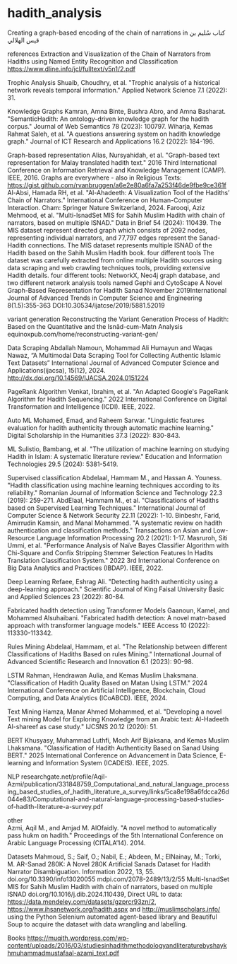 # hadith_analysis
Creating a graph-based encoding of the chain of narrations in  کتاب سُليم بن قيس الهلالي



references
Extraction and Visualization of the Chain of Narrators from Hadiths using Named Entity Recognition and Classification
https://www.dline.info/jcl/fulltext/v5n1/2.pdf

Trophic Analysis
Shuaib, Choudhry, et al. "Trophic analysis of a historical network reveals temporal information." Applied Network Science 7.1 (2022): 31.

Knowledge Graphs
Kamran, Amna Binte, Bushra Abro, and Amna Basharat. "SemanticHadith: An ontology-driven knowledge graph for the hadith corpus." Journal of Web Semantics 78 (2023): 100797.
Wiharja, Kemas Rahmat Saleh, et al. "A questions answering system on hadith knowledge graph." Journal of ICT Research and Applications 16.2 (2022): 184-196.

Graph-based representation
Alias, Nursyahidah, et al. "Graph-based text representation for Malay translated hadith text." 2016 Third International Conference on Information Retrieval and Knowledge Management (CAMP). IEEE, 2016.
Graphs are everywhere - also in Religious Texts: https://gist.github.com/rvanbruggen/a6e2e80a6fa7a253f46de9fbe9ce361f
Al-Absi, Hamada RH, et al. "Al-Ahadeeth: A Visualization Tool of the Hadiths’ Chain of Narrators." International Conference on Human-Computer Interaction. Cham: Springer Nature Switzerland, 2024.
Farooqi, Aziz Mehmood, et al. "Multi-IsnadSet MIS for Sahih Muslim Hadith with chain of narrators, based on multiple ISNAD." Data in Brief 54 (2024): 110439.
The MIS dataset represent directed graph which consists of 2092 nodes, representing individual narrators, and 77,797 edges represent the Sanad-Hadith connections. The MIS dataset represents multiple ISNAD of the Hadith based on the Sahih Muslim Hadith book.  four different tools The dataset was carefully extracted from online multiple Hadith sources using data scraping and web crawling techniques tools, providing extensive Hadith details.  four different tools: NetworkX, Neo4j graph database, and two different network analysis tools named Gephi and CytoScape
A Novel Graph-Based Representation for Hadith Sanad
November 2019International Journal of Advanced Trends in Computer Science and Engineering 8(1.5):355-363
DOI:10.30534/ijatcse/2019/5881.52019

variant generation
Reconstructing the Variant Generation Process of Hadith: Based on the Quantitative and the Isnād-cum-Matn Analysis
equinoxpub.com/home/reconstructing-variant-gen/

Data Scraping
Abdallah Namoun, Mohammad Ali Humayun and Waqas Nawaz, “A Multimodal Data Scraping Tool for Collecting Authentic Islamic Text Datasets” International Journal of Advanced Computer Science and Applications(ijacsa), 15(12), 2024. http://dx.doi.org/10.14569/IJACSA.2024.0151224

PageRank Algorithm
Venkat, Ibrahim, et al. "An Adapted Google's PageRank Algorithm for Hadith Sequencing." 2022 International Conference on Digital Transformation and Intelligence (ICDI). IEEE, 2022.

Auto ML
Mohamed, Emad, and Raheem Sarwar. "Linguistic features evaluation for hadith authenticity through automatic machine learning." Digital Scholarship in the Humanities 37.3 (2022): 830-843.

ML
Sulistio, Bambang, et al. "The utilization of machine learning on studying Hadith in Islam: A systematic literature review." Education and Information Technologies 29.5 (2024): 5381-5419.

Supervised classification
Abdelaal, Hammam M., and Hassan A. Youness. "Hadith classification using machine learning techniques according to its reliability." Romanian Journal of Information Science and Technology 22.3 (2019): 259-271.
AbdElaal, Hammam M., et al. "Classifications of Hadiths based on Supervised Learning Techniques." International Journal of Computer Science & Network Security 22.11 (2022): 1-10.
Binbeshr, Farid, Amirrudin Kamsin, and Manal Mohammed. "A systematic review on hadith authentication and classification methods." Transactions on Asian and Low-Resource Language Information Processing 20.2 (2021): 1-17.
Masruroh, Siti Ummi, et al. "Performance Analysis of Naïve Bayes Classifier Algorithm with Chi-Square and Confix Stripping Stemmer Selection Features In Hadits Translation Classification System." 2022 3rd International Conference on Big Data Analytics and Practices (IBDAP). IEEE, 2022.

Deep Learning
Refaee, Eshrag Ali. "Detecting hadith authenticity using a deep-learning approach." Scientific Journal of King Faisal University Basic and Applied Sciences 23 (2022): 80-84.

Fabricated hadith detection using Transformer Models
Gaanoun, Kamel, and Mohammed Alsuhaibani. "Fabricated hadith detection: A novel matn-based approach with transformer language models." IEEE Access 10 (2022): 113330-113342.

Rules Mining
Abdelaal, Hammam, et al. "The Relationship between different Classifications of Hadiths Based on rules Mining." International Journal of Advanced Scientific Research and Innovation 6.1 (2023): 90-98.

LSTM
Rahman, Hendrawan Aulia, and Kemas Muslim Lhaksmana. "Classification of Hadith Quality Based on Matan Using LSTM." 2024 International Conference on Artificial Intelligence, Blockchain, Cloud Computing, and Data Analytics (ICoABCD). IEEE, 2024.

Text Mining
Hamza, Manar Ahmed Mohammed, et al. "Developing a novel Text mining Model for Exploring Knowledge from an Arabic text: Al-Hadeeth Al-shareef as case study." IJCSNS 20.12 (2020): 51.

BERT
Khusyasy, Muhammad Luthfi, Moch Arif Bijaksana, and Kemas Muslim Lhaksmana. "Classification of Hadith Authenticity Based on Sanad Using BERT." 2025 International Conference on Advancement in Data Science, E-learning and Information System (ICADEIS). IEEE, 2025.

NLP
researchgate.net/profile/Aqil-Azmi/publication/331848759_Computational_and_natural_language_processing_based_studies_of_hadith_literature_a_survey/links/5ca8e198a6fdcca26d044e83/Computational-and-natural-language-processing-based-studies-of-hadith-literature-a-survey.pdf


 <detail>
      <summary>other</summary>
      Azmi, Aqil M., and Amjad M. AlOfaidly. "A novel method to automatically pass hukm on hadith." Proceedings of the 5th International Conference on Arabic Language Processing (CITALA’14). 2014.
    </detail>

Datasets
Mahmoud, S.; Saif, O.; Nabil, E.; Abdeen, M.; ElNainay, M.; Torki, M. AR-Sanad 280K: A Novel 280K Artificial Sanads Dataset for Hadith Narrator Disambiguation. Information 2022, 13, 55. doi.org/10.3390/info13020055
mdpi.com/2078-2489/13/2/55
Multi-IsnadSet MIS for Sahih Muslim Hadith with chain of narrators, based on multiple ISNAD
doi.org/10.1016/j.dib.2024.110439, Direct URL to data: https://data.mendeley.com/datasets/gzprcr93zn/2, https://www.ihsanetwork.org/hadith.aspx and http://muslimscholars.info/ using the Python Selenium automated agent-based library and Beautiful Soup to acquire the dataset with data wrangling and labelling.







Books
https://muqith.wordpress.com/wp-content/uploads/2016/03/studiesinhadithmethodologyandliteraturebyshaykhmuhammadmustafaal-azami_text.pdf

